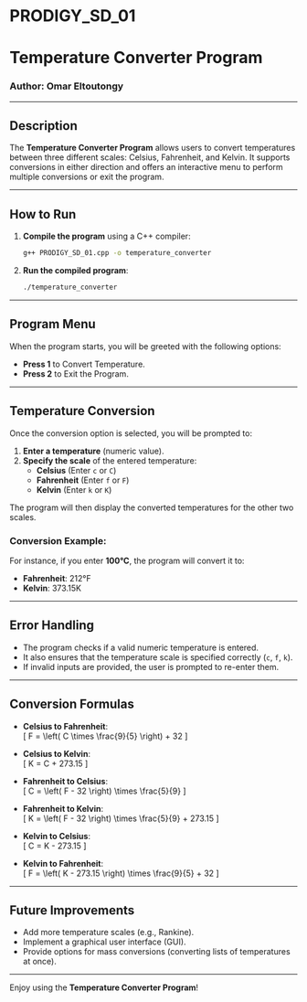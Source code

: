 # PRODIGY_SD_01

# Temperature Converter Program

### Author: Omar Eltoutongy

---

## Description

The **Temperature Converter Program** allows users to convert temperatures between three different scales: Celsius, Fahrenheit, and Kelvin. It supports conversions in either direction and offers an interactive menu to perform multiple conversions or exit the program.

---

## How to Run

1. **Compile the program** using a C++ compiler:

   ```bash
   g++ PRODIGY_SD_01.cpp -o temperature_converter
   ```

2. **Run the compiled program**:

   ```bash
   ./temperature_converter
   ```

---

## Program Menu

When the program starts, you will be greeted with the following options:

- **Press 1** to Convert Temperature.
- **Press 2** to Exit the Program.

---

## Temperature Conversion

Once the conversion option is selected, you will be prompted to:

1. **Enter a temperature** (numeric value).
2. **Specify the scale** of the entered temperature:
   - **Celsius** (Enter `c` or `C`)
   - **Fahrenheit** (Enter `f` or `F`)
   - **Kelvin** (Enter `k` or `K`)

The program will then display the converted temperatures for the other two scales.

### Conversion Example:

For instance, if you enter **100°C**, the program will convert it to:

- **Fahrenheit**: 212°F
- **Kelvin**: 373.15K

---

## Error Handling

- The program checks if a valid numeric temperature is entered.
- It also ensures that the temperature scale is specified correctly (`c`, `f`, `k`).
- If invalid inputs are provided, the user is prompted to re-enter them.

---

## Conversion Formulas

- **Celsius to Fahrenheit**:  
  \[ F = \left( C \times \frac{9}{5} \right) + 32 \]
  
- **Celsius to Kelvin**:  
  \[ K = C + 273.15 \]

- **Fahrenheit to Celsius**:  
  \[ C = \left( F - 32 \right) \times \frac{5}{9} \]

- **Fahrenheit to Kelvin**:  
  \[ K = \left( F - 32 \right) \times \frac{5}{9} + 273.15 \]

- **Kelvin to Celsius**:  
  \[ C = K - 273.15 \]

- **Kelvin to Fahrenheit**:  
  \[ F = \left( K - 273.15 \right) \times \frac{9}{5} + 32 \]

---

## Future Improvements

- Add more temperature scales (e.g., Rankine).
- Implement a graphical user interface (GUI).
- Provide options for mass conversions (converting lists of temperatures at once).

---

Enjoy using the **Temperature Converter Program**!
